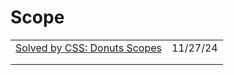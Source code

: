 # Scope

|                                                                                                  |          |
| ------------------------------------------------------------------------------------------------ | -------- |
| [Solved by CSS: Donuts Scopes](https://css-tricks.com/solved-by-css-donuts-scopes/?ref=dailydev) | 11/27/24 |
|                                                                                                  |          |
|                                                                                                  |          |

